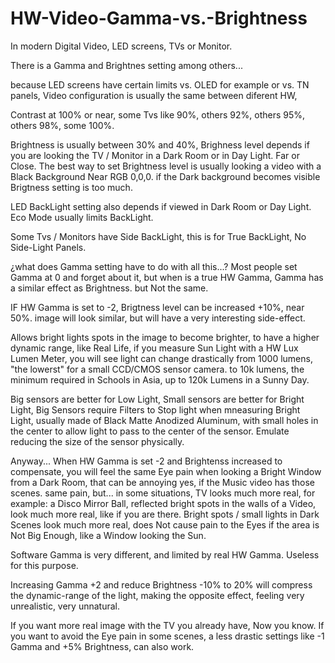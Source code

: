 # HW-Video-Gamma-vs.-Brightness

In modern Digital Video,
LED screens, TVs or Monitor.

There is a Gamma and Brightnes setting among others...

because LED screens have certain limits vs. OLED for example or vs. TN panels,
Video configuration is usually the same between diferent HW,

Contrast at 100% or near, some Tvs like 90%, others 92%, others 95%, others 98%, some 100%.

Brightness is usually between 30% and 40%,
Brighness level depends if you are looking the TV / Monitor in a Dark Room or in Day Light.
Far or Close.
The best way to set Brightness level is usually looking a video with a Black Background Near RGB 0,0,0.
if the Dark background becomes visible Brigtness setting is too much.

LED BackLight setting also depends if viewed in Dark Room or Day Light.
Eco Mode usually limits BackLight.

Some Tvs / Monitors have Side BackLight,
this is for True BackLight, No Side-Light Panels.

¿what does Gamma setting have to do with all this...?
Most people set Gamma at 0 and forget about it, but when is a true HW Gamma,
Gamma has a similar effect as Brightness.
but Not the same.

IF HW Gamma is set to -2,
Brigtness level can be increased +10%, near 50%.
image will look similar, but will have a very interesting side-effect.

Allows bright lights spots in the image to become brighter, to have a higher dynamic range, 
like Real Life,
if you measure Sun Light with a HW Lux Lumen Meter,
you will see light can change drastically from 1000 lumens, "the lowerst" for a small CCD/CMOS sensor camera.
to 10k lumens, the minimum required in Schools in Asia,
up to 120k Lumens in a Sunny Day.

Big sensors are better for Low Light, 
Small sensors are better for Bright Light,
Big Sensors require Filters to Stop light when mneasuring Bright Light, 
usually made of Black Matte Anodized Aluminum, with small holes in the center to allow light to pass to the center of the sensor.
Emulate reducing the size of the sensor physically.

Anyway...
When HW Gamma is set -2 and Brightenss increased to compensate,
you will feel the same Eye pain when looking a Bright Window from a Dark Room,
that can be annoying yes, if the Music video has those scenes.
same pain,
but... in some situations, TV looks much more real,
for example: a Disco Mirror Ball, reflected bright spots in the walls of a Video, look much more real, like if you are there.
Bright spots / small lights in Dark Scenes look much more real, 
does Not cause pain to the Eyes if the area is Not Big Enough, like a Window looking the Sun.

Software Gamma is very different, and limited by real HW Gamma. Useless for this purpose.

Increasing Gamma +2 and reduce Brightness -10% to 20% will compress the dynamic-range of the light, making the opposite effect, 
feeling very unrealistic, very unnatural.

If you want more real image with the TV you already have, Now you know.
If you want to avoid the Eye pain in some scenes,
a less drastic settings like -1 Gamma and +5% Brightness, can also work.
